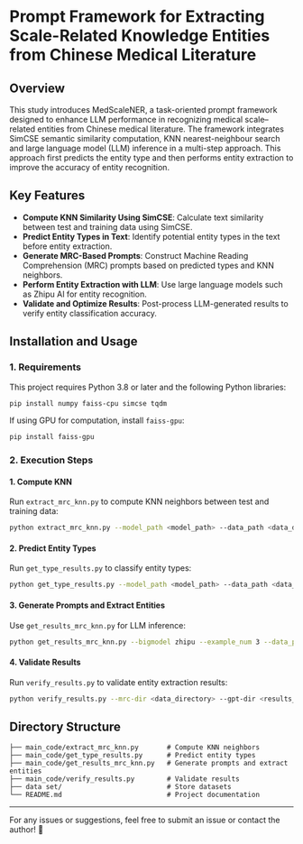 # Prompt Framework for Extracting Scale-Related Knowledge Entities from Chinese Medical Literature

## Overview
This study introduces MedScaleNER, a task-oriented prompt framework designed to enhance LLM performance in recognizing medical scale–related entities from Chinese medical literature. The framework integrates SimCSE semantic similarity computation, KNN nearest-neighbour search and large language model (LLM) inference in a multi-step approach. This approach first predicts the entity type and then performs entity extraction to improve the accuracy of entity recognition.

## Key Features
- **Compute KNN Similarity Using SimCSE**: Calculate text similarity between test and training data using SimCSE.
- **Predict Entity Types in Text**: Identify potential entity types in the text before entity extraction.
- **Generate MRC-Based Prompts**: Construct Machine Reading Comprehension (MRC) prompts based on predicted types and KNN neighbors.
- **Perform Entity Extraction with LLM**: Use large language models such as Zhipu AI for entity recognition.
- **Validate and Optimize Results**: Post-process LLM-generated results to verify entity classification accuracy.

## Installation and Usage

### 1. Requirements
This project requires Python 3.8 or later and the following Python libraries:
```bash
pip install numpy faiss-cpu simcse tqdm
```
If using GPU for computation, install `faiss-gpu`:
```bash
pip install faiss-gpu
```

### 2. Execution Steps

#### **1. Compute KNN**
Run `extract_mrc_knn.py` to compute KNN neighbors between test and training data:
```bash
python extract_mrc_knn.py --model_path <model_path> --data_path <data_directory> --knn_num 20
```

#### **2. Predict Entity Types**
Run `get_type_results.py` to classify entity types:
```bash
python get_type_results.py --model_path <model_path> --data_path <data_directory>
```

#### **3. Generate Prompts and Extract Entities**
Use `get_results_mrc_knn.py` for LLM inference:
```bash
python get_results_mrc_knn.py --bigmodel zhipu --example_num 3 --data_path <data_directory>
```

#### **4. Validate Results**
Run `verify_results.py` to validate entity extraction results:
```bash
python verify_results.py --mrc-dir <data_directory> --gpt-dir <results_directory>
```

## Directory Structure
```
├── main_code/extract_mrc_knn.py       # Compute KNN neighbors
├── main_code/get_type_results.py      # Predict entity types
├── main_code/get_results_mrc_knn.py   # Generate prompts and extract entities
├── main_code/verify_results.py        # Validate results
├── data set/                          # Store datasets
└── README.md                          # Project documentation
```

---
For any issues or suggestions, feel free to submit an issue or contact the author! 🚀

